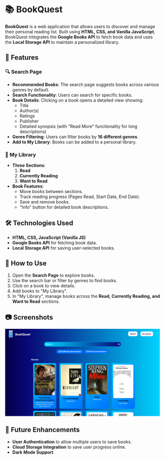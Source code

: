# 📚 BookQuest

**BookQuest** is a web application that allows users to discover and manage their personal reading list. Built using **HTML, CSS, and Vanilla JavaScript**, BookQuest integrates the **Google Books API** to fetch book data and uses the **Local Storage API** to maintain a personalized library.

## 🚀 Features

### 🔍 **Search Page**
- **Recommended Books**: The search page suggests books across various genres by default.
- **Search Functionality**: Users can search for specific books.
- **Book Details**: Clicking on a book opens a detailed view showing:
  - Title
  - Author(s)
  - Ratings
  - Publisher
  - Detailed synopsis (with "Read More" functionality for long descriptions)
- **Genre Filtering**: Users can filter books by **16 different genres**.
- **Add to My Library**: Books can be added to a personal library.

### 📖 **My Library**
- **Three Sections**:
  1. **Read**
  2. **Currently Reading**
  3. **Want to Read**
- **Book Features**:
  - Move books between sections.
  - Track reading progress (Pages Read, Start Date, End Date).
  - Save and remove books.
  - "Info" button for detailed book descriptions.

## 🛠️ **Technologies Used**
- **HTML, CSS, JavaScript (Vanilla JS)**
- **Google Books API** for fetching book data.
- **Local Storage API** for saving user-selected books.

## 📌 **How to Use**
1. Open the **Search Page** to explore books.
2. Use the search bar or filter by genres to find books.
3. Click on a book to view details.
4. Add books to "My Library".
5. In "My Library", manage books across the **Read, Currently Reading, and Want to Read** sections.

## 📷 **Screenshots**
![Project Banner](assets\search.png)

## 📝 **Future Enhancements**
- **User Authentication** to allow multiple users to save books.
- **Cloud Storage Integration** to save user progress online.
- **Dark Mode Support**.